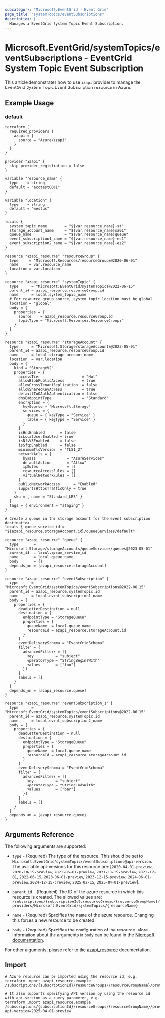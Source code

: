 ```yaml
---
subcategory: "Microsoft.EventGrid - Event Grid"
page_title: "systemTopics/eventSubscriptions"
description: |-
  Manages a EventGrid System Topic Event Subscription.
---
```


# Microsoft.EventGrid/systemTopics/eventSubscriptions - EventGrid System Topic Event Subscription

This article demonstrates how to use `azapi` provider to manage the EventGrid System Topic Event Subscription resource in Azure.

## Example Usage

### default

```hcl
terraform {
  required_providers {
    azapi = {
      source = "Azure/azapi"
    }
  }
}

provider "azapi" {
  skip_provider_registration = false
}

variable "resource_name" {
  type    = string
  default = "acctest0001"
}

variable "location" {
  type    = string
  default = "westus"
}

locals {
  system_topic_name        = "${var.resource_name}-st"
  storage_account_name     = "${var.resource_name}sa01"
  queue_name               = "${var.resource_name}queue"
  event_subscription1_name = "${var.resource_name}-es1"
  event_subscription2_name = "${var.resource_name}-es2"
}

resource "azapi_resource" "resourceGroup" {
  type     = "Microsoft.Resources/resourceGroups@2020-06-01"
  name     = var.resource_name
  location = var.location
}

resource "azapi_resource" "systemTopic" {
  type      = "Microsoft.EventGrid/systemTopics@2022-06-15"
  parent_id = azapi_resource.resourceGroup.id
  name      = local.system_topic_name
  # For resource group source, system topic location must be global
  location = "global"
  body = {
    properties = {
      source    = azapi_resource.resourceGroup.id
      topicType = "Microsoft.Resources.ResourceGroups"
    }
  }
}

resource "azapi_resource" "storageAccount" {
  type      = "Microsoft.Storage/storageAccounts@2023-05-01"
  parent_id = azapi_resource.resourceGroup.id
  name      = local.storage_account_name
  location  = var.location
  body = {
    kind = "StorageV2"
    properties = {
      accessTier                   = "Hot"
      allowBlobPublicAccess        = true
      allowCrossTenantReplication  = false
      allowSharedKeyAccess         = true
      defaultToOAuthAuthentication = false
      dnsEndpointType              = "Standard"
      encryption = {
        keySource = "Microsoft.Storage"
        services = {
          queue = { keyType = "Service" }
          table = { keyType = "Service" }
        }
      }
      isHnsEnabled       = false
      isLocalUserEnabled = true
      isNfsV3Enabled     = false
      isSftpEnabled      = false
      minimumTlsVersion  = "TLS1_2"
      networkAcls = {
        bypass              = "AzureServices"
        defaultAction       = "Allow"
        ipRules             = []
        resourceAccessRules = []
        virtualNetworkRules = []
      }
      publicNetworkAccess      = "Enabled"
      supportsHttpsTrafficOnly = true
    }
    sku = { name = "Standard_LRS" }
  }
  tags = { environment = "staging" }
}

# Create a queue in the storage account for the event subscription destination
locals { queue_service_id = "${azapi_resource.storageAccount.id}/queueServices/default" }

resource "azapi_resource" "queue" {
  type       = "Microsoft.Storage/storageAccounts/queueServices/queues@2023-05-01"
  parent_id  = local.queue_service_id
  name       = local.queue_name
  body       = {}
  depends_on = [azapi_resource.storageAccount]
}

resource "azapi_resource" "eventSubscription" {
  type      = "Microsoft.EventGrid/systemTopics/eventSubscriptions@2022-06-15"
  parent_id = azapi_resource.systemTopic.id
  name      = local.event_subscription1_name
  body = {
    properties = {
      deadLetterDestination = null
      destination = {
        endpointType = "StorageQueue"
        properties = {
          queueName  = local.queue_name
          resourceId = azapi_resource.storageAccount.id
        }
      }
      eventDeliverySchema = "EventGridSchema"
      filter = {
        advancedFilters = [{
          key          = "subject"
          operatorType = "StringBeginsWith"
          values       = ["foo"]
        }]
      }
      labels = []
    }
  }
  depends_on = [azapi_resource.queue]
}

resource "azapi_resource" "eventSubscription_1" {
  type      = "Microsoft.EventGrid/systemTopics/eventSubscriptions@2022-06-15"
  parent_id = azapi_resource.systemTopic.id
  name      = local.event_subscription2_name
  body = {
    properties = {
      deadLetterDestination = null
      destination = {
        endpointType = "StorageQueue"
        properties = {
          queueName  = local.queue_name
          resourceId = azapi_resource.storageAccount.id
        }
      }
      eventDeliverySchema = "EventGridSchema"
      filter = {
        advancedFilters = [{
          key          = "subject"
          operatorType = "StringEndsWith"
          values       = ["bar"]
        }]
      }
      labels = []
    }
  }
  depends_on = [azapi_resource.queue]
}

```



## Arguments Reference

The following arguments are supported:

* `type` - (Required) The type of the resource. This should be set to `Microsoft.EventGrid/systemTopics/eventSubscriptions@api-version`. The available api-versions for this resource are: [`2020-04-01-preview`, `2020-10-15-preview`, `2021-06-01-preview`, `2021-10-15-preview`, `2021-12-01`, `2022-06-15`, `2023-06-01-preview`, `2023-12-15-preview`, `2024-06-01-preview`, `2024-12-15-preview`, `2025-02-15`, `2025-04-01-preview`].

* `parent_id` - (Required) The ID of the azure resource in which this resource is created. The allowed values are:  
  `/subscriptions/{subscriptionId}/resourceGroups/{resourceGroupName}/providers/Microsoft.EventGrid/systemTopics/{resourceName}`

* `name` - (Required) Specifies the name of the azure resource. Changing this forces a new resource to be created.

* `body` - (Required) Specifies the configuration of the resource. More information about the arguments in `body` can be found in the [Microsoft documentation](https://learn.microsoft.com/en-us/azure/templates/Microsoft.EventGrid/systemTopics/eventSubscriptions?pivots=deployment-language-terraform).

For other arguments, please refer to the [azapi_resource](https://registry.terraform.io/providers/Azure/azapi/latest/docs/resources/resource) documentation.

## Import

 ```shell
 # Azure resource can be imported using the resource id, e.g.
 terraform import azapi_resource.example /subscriptions/{subscriptionId}/resourceGroups/{resourceGroupName}/providers/Microsoft.EventGrid/systemTopics/{resourceName}/eventSubscriptions/{resourceName}
 
 # It also supports specifying API version by using the resource id with api-version as a query parameter, e.g.
 terraform import azapi_resource.example /subscriptions/{subscriptionId}/resourceGroups/{resourceGroupName}/providers/Microsoft.EventGrid/systemTopics/{resourceName}/eventSubscriptions/{resourceName}?api-version=2025-04-01-preview
 ```

